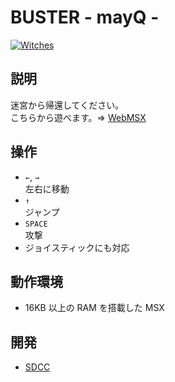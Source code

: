 # BUSTER - mayQ -

[![Witches](http://img.youtube.com/vi/0R2x5Th4dKs/0.jpg)](https://www.youtube.com/watch?v=0R2x5Th4dKs)

## 説明
迷宮から帰還してください。<br>
こちらから遊べます。⇒  [WebMSX](http://webmsx.org/?MACHINE=MSX1J&PRESETS=MSXMUSIC&ROM=https://github.com/CoBinee/buster-msx/raw/main/rom/BUSTER.ROM)

## 操作
- `←`, `→`<br>左右に移動
- `↑`<br>ジャンプ
- `SPACE`<br>攻撃
- ジョイスティックにも対応

## 動作環境
- 16KB 以上の RAM を搭載した MSX

## 開発
- [SDCC](https://sdcc.sourceforge.net)

